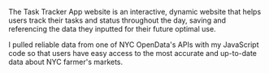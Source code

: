 The Task Tracker App website is an interactive, dynamic website that helps users track their tasks and status throughout the day, saving and referencing the data they inputted for their future optimal use.

I pulled reliable data from one of NYC OpenData's APIs with my JavaScript code so that users have easy access to the most accurate and up-to-date data about NYC farmer's markets.
